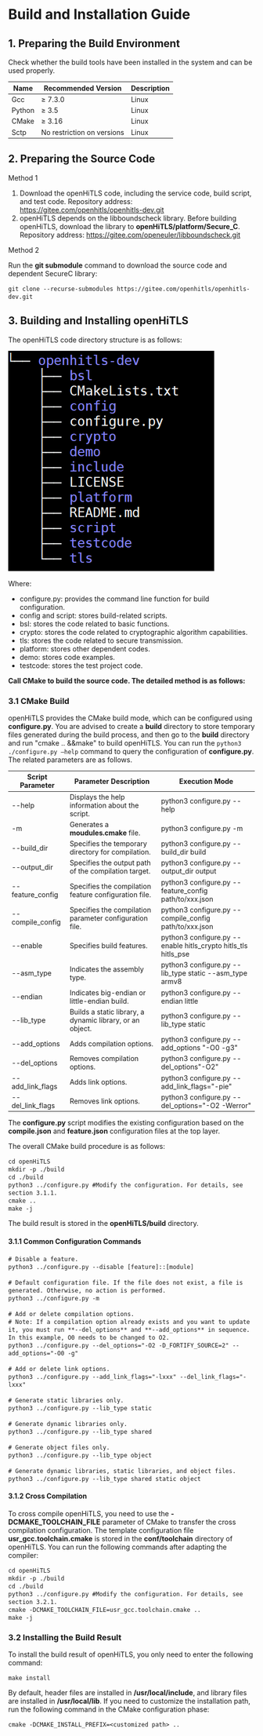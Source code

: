 # Build and Installation Guide

## 1. Preparing the Build Environment

Check whether the build tools have been installed in the system and can be used properly.

| **Name**| **Recommended Version**| **Description**|
| -------- | ------------ | -------- |
| Gcc        | ≥ 7.3.0      | Linux    |
| Python   | ≥ 3.5         | Linux    |
| CMake    | ≥ 3.16        | Linux    |
| Sctp        | No restriction on versions   | Linux    |

## 2. Preparing the Source Code

Method 1

1. Download the openHiTLS code, including the service code, build script, and test code.
   Repository address: https://gitee.com/openhitls/openhitls-dev.git
2. openHiTLS depends on the libboundscheck library. Before building openHiTLS, download the library to **openHiTLS/platform/Secure\_C**.
   Repository address: https://gitee.com/openeuler/libboundscheck.git

Method 2

Run the **git submodule** command to download the source code and dependent SecureC library:

```
git clone --recurse-submodules https://gitee.com/openhitls/openhitls-dev.git
```

## 3. Building and Installing openHiTLS

The openHiTLS code directory structure is as follows:

![image](../images/User%20Guide/Build%20and%20Installation%20Guide_figures/CodeDirectory.png)

Where:

- configure.py: provides the command line function for build configuration.
- config and script: stores build-related scripts.
- bsl: stores the code related to basic functions.
- crypto: stores the code related to cryptographic algorithm capabilities.
- tls: stores the code related to secure transmission.
- platform: stores other dependent codes.
- demo: stores code examples.
- testcode: stores the test project code.

**Call CMake to build the source code. The detailed method is as follows:**

### 3.1 CMake Build

openHiTLS provides the CMake build mode, which can be configured using **configure.py**. You are advised to create a **build** directory to store temporary files generated during the build process, and then go to the **build** directory and run "cmake .. &&make" to build openHiTLS. You can run the `python3 ./configure.py –help` command to query the configuration of **configure.py**. The related parameters are as follows.

| **Script Parameter**| **Parameter Description**| **Execution Mode**|
| ------------- | ------------ | ---------------- |
|--help           |Displays the help information about the script.|python3 configure.py --help|
|-m                |Generates a **moudules.cmake** file.|python3 configure.py -m|
|--build_dir    |Specifies the temporary directory for compilation.|python3 configure.py --build_dir build|
|--output_dir |Specifies the output path of the compilation target.|python3 configure.py --output_dir output|
|--feature_config|Specifies the compilation feature configuration file.|python3 configure.py --feature_config path/to/xxx.json|
|--compile_config|Specifies the compilation parameter configuration file.|python3 configure.py --compile_config path/to/xxx.json|
|--enable|Specifies build features.|python3 configure.py --enable hitls_crypto hitls_tls hitls_pse|
|--asm_type|Indicates the assembly type.|python3 configure.py --lib_type  static --asm_type armv8|
|--endian|Indicates big-endian or little-endian build.|python3 configure.py --endian little|
|--lib_type|Builds a static library, a dynamic library, or an object.|python3 configure.py --lib_type  static|
|--add_options|Adds compilation options.|python3 configure.py --add_options "-O0 -g3"|
|--del_options|Removes compilation options.|python3 configure.py --del_options"-O2"|
|--add_link_flags|Adds link options.|python3 configure.py --add_link_flags="-pie"|
|--del_link_flags|Removes link options.|python3 configure.py --del_options="-O2 -Werror"|

The **configure.py** script modifies the existing configuration based on the **compile.json** and **feature.json** configuration files at the top layer.

The overall CMake build procedure is as follows:

```
cd openHiTLS
mkdir -p ./build
cd ./build
python3 ../configure.py #Modify the configuration. For details, see section 3.1.1.
cmake ..
make -j
```

The build result is stored in the **openHiTLS/build** directory.

#### 3.1.1 Common Configuration Commands

```
# Disable a feature.
python3 ../configure.py --disable [feature]::[module]

# Default configuration file. If the file does not exist, a file is generated. Otherwise, no action is performed.
python3 ../configure.py -m

# Add or delete compilation options.
# Note: If a compilation option already exists and you want to update it, you must run **--del_options** and **--add_options** in sequence. In this example, O0 needs to be changed to O2.
python3 ../configure.py --del_options="-O2 -D_FORTIFY_SOURCE=2" --add_options="-O0 -g"

# Add or delete link options.
python3 ../configure.py --add_link_flags="-lxxx" --del_link_flags="-lxxx"

# Generate static libraries only.
python3 ../configure.py --lib_type static

# Generate dynamic libraries only.
python3 ../configure.py --lib_type shared

# Generate object files only.
python3 ../configure.py --lib_type object

# Generate dynamic libraries, static libraries, and object files.
python3 ../configure.py --lib_type shared static object
```

#### 3.1.2 Cross Compilation

To cross compile openHiTLS, you need to use the **-DCMAKE_TOOLCHAIN_FILE** parameter of CMake to transfer the cross compilation configuration. The template configuration file **usr_gcc.toolchain.cmake** is stored in the **conf/toolchain** directory of openHiTLS. You can run the following commands after adapting the compiler:

```
cd openHiTLS
mkdir -p ./build
cd ./build
python3 ../configure.py #Modify the configuration. For details, see section 3.2.1.
cmake -DCMAKE_TOOLCHAIN_FILE=usr_gcc.toolchain.cmake ..
make -j
```

### 3.2 Installing the Build Result

To install the build result of openHiTLS, you only need to enter the following command:

```
make install
```

By default, header files are installed in **/usr/local/include**, and library files are installed in **/usr/local/lib**. If you need to customize the installation path, run the following command in the CMake configuration phase:

```
cmake -DCMAKE_INSTALL_PREFIX=<customized path> ..
```
